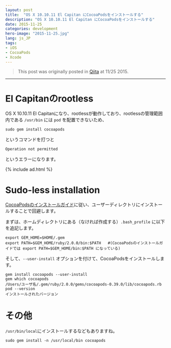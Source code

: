 ```yaml
---
layout: post
title:  "OS X 10.10.11 El Capitan にCocoaPodsをインストールする"
description: "OS X 10.10.11 El Capitan にCocoaPodsをインストールする"
date: 2015-11-25
categories: development
hero-image: "2015-11-25.jpg"
lang: js_JP
tags:
- iOS
- CocoaPods
- Xcode
---
```


> This post was originally posted in [Qiita](http://qiita.com/masamichiueta/items/26440acb62a71d22b255) at 11/25 2015.

---

# El Capitanのrootless

OS X 10.10.11 El Capitanになり、rootlessが動作しており、rootlessの管理範囲内である `/usr/bin` には `pod` を配置できないため、

`sudo gem install cocoapods`

というコマンドを打つと

`Operation not permitted`

というエラーになります。


{% include ad.html %}

# Sudo-less installation

[CocoaPodsのインストールガイド](https://guides.cocoapods.org/using/getting-started.html#getting-started)に従い、ユーザーディレクトリにインストールすることで回避します。

まずは、ホームディレクトリにある（なければ作成する）`.bash_profile` に以下を追記します。

```
export GEM_HOME=$HOME/.gem
export PATH=$GEM_HOME/ruby/2.0.0/bin:$PATH   #(CocoaPodsのインストールガイドでは export PATH=$GEM_HOME/bin:$PATH になっている)
```

そして、`--user-install` オプションを付けて、CocoaPodsをインストールします。

```
gem install cocoapods --user-install
gem which cocoapods
/Users/ユーザ名/.gem/ruby/2.0.0/gems/cocoapods-0.39.0/lib/cocoapods.rb
pod --version
インストールされたバージョン
```

# その他
`/usr/bin/local`にインストールするなどもありますね。

`sudo gem install -n /usr/local/bin cocoapods`
